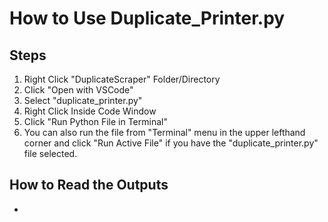 # How to Use Duplicate_Printer.py

## Steps

1. Right Click "DuplicateScraper" Folder/Directory
2. Click "Open with VSCode"
3. Select "duplicate_printer.py"
4. Right Click Inside Code Window
5. Click "Run Python File in Terminal"
6. You can also run the file from "Terminal" menu in the upper lefthand corner and click "Run Active File" if you have the "duplicate_printer.py" file selected.

## How to Read the Outputs

- 
